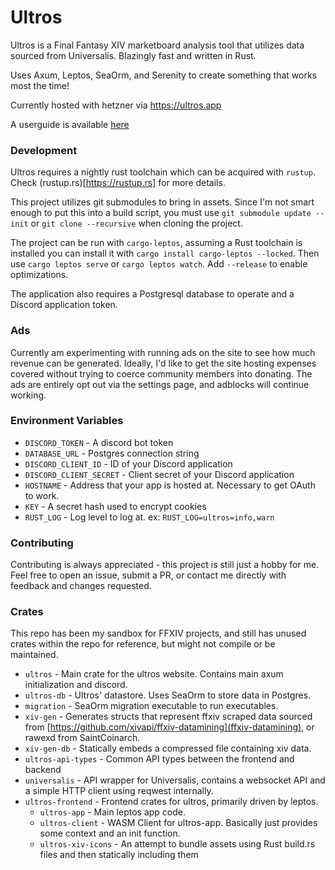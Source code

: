 # Ultros

Ultros is a Final Fantasy XIV marketboard analysis tool that utilizes data sourced from Universalis. Blazingly fast and written in Rust.

Uses Axum, Leptos, SeaOrm, and Serenity to create something that works most the time!

Currently hosted with hetzner via https://ultros.app

A userguide is available [here](https://book.ultros.app)

### Development

Ultros requires a nightly rust toolchain which can be acquired with `rustup`. Check (rustup.rs)[https://rustup.rs] for more details.

This project utilizes git submodules to bring in assets. Since I'm not smart enough to put this into a build script, you must use `git submodule update --init` or `git clone --recursive` when cloning the project.

The project can be run with `cargo-leptos`, assuming a Rust toolchain is installed you can install it with `cargo install cargo-leptos --locked`. Then use `cargo leptos serve` or `cargo leptos watch`. Add `--release` to enable optimizations.

The application also requires a Postgresql database to operate and a Discord application token.

### Ads

Currently am experimenting with running ads on the site to see how much revenue can be generated. Ideally, I'd like to get the site hosting expenses
covered without trying to coerce community members into donating. The ads are entirely opt out via the settings page, and adblocks will continue working.

### Environment Variables
* `DISCORD_TOKEN` - A discord bot token
* `DATABASE_URL` - Postgres connection string
* `DISCORD_CLIENT_ID` - ID of your Discord application
* `DISCORD_CLIENT_SECRET` - Client secret of your Discord application
* `HOSTNAME` - Address that your app is hosted at. Necessary to get OAuth to work.
* `KEY` - A secret hash used to encrypt cookies
* `RUST_LOG` - Log level to log at. ex: `RUST_LOG=ultros=info,warn`

### Contributing

Contributing is always appreciated - this project is still just a hobby for me.
Feel free to open an issue, submit a PR, or contact me directly with feedback and changes requested.

### Crates

This repo has been my sandbox for FFXIV projects, and still has unused crates within the repo for reference, but might not compile or be maintained.

* `ultros` - Main crate for the ultros website. Contains main axum initialization and discord.
* `ultros-db` - Ultros' datastore. Uses SeaOrm to store data in Postgres.
* `migration` - SeaOrm migration executable to run executables.
* `xiv-gen` - Generates structs that represent ffxiv scraped data sourced from [https://github.com/xivapi/ffxiv-datamining](ffxiv-datamining), or rawexd from SaintCoinarch.
* `xiv-gen-db` - Statically embeds a compressed file containing xiv data.
* `ultros-api-types` - Common API types between the frontend and backend
* `universalis` - API wrapper for Universalis, contains a websocket API and a simple HTTP client using reqwest internally.
* `ultros-frontend` - Frontend crates for ultros, primarily driven by leptos.
    * `ultros-app` - Main leptos app code.
    * `ultros-client` - WASM Client for ultros-app. Basically just provides some context and an init function.
    * `ultros-xiv-icons` - An attempt to bundle assets using Rust build.rs files and then statically including them
